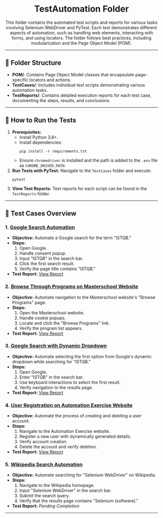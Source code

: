 <h1 align="center">TestAutomation Folder</h1>

<p align="center">This folder contains the automated test scripts and reports for various tasks involving Selenium WebDriver and PyTest. Each test demonstrates different aspects of automation, such as handling web elements, interacting with forms, and using locators. The folder follows best practices, including modularization and the Page Object Model (POM).</p>

<hr>

<h2>📂 Folder Structure</h2>

<ul>
    <li><strong>POM/</strong>: Contains Page Object Model classes that encapsulate page-specific locators and actions.</li>
    <li><strong>TestCases/</strong>: Includes individual test scripts demonstrating various automation tasks.</li>
    <li><strong>TestReports/</strong>: Contains detailed execution reports for each test case, documenting the steps, results, and conclusions.</li>
</ul>

<hr>

<h2>🚀 How to Run the Tests</h2>

<ol>
    <li>
        <strong>Prerequisites:</strong>
        <ul>
            <li>Install Python 3.8+.</li>
            <li>Install dependencies:
                <pre><code>pip install -r requirements.txt</code></pre>
            </li>
            <li>Ensure <code>chromedriver</code> is installed and the path is added to the <code>.env</code> file as <code>CHROME_DRIVER_PATH</code>.</li>
        </ul>
    </li>
    <li>
        <strong>Run Tests with PyTest:</strong>  
        Navigate to the <code>TestCases</code> folder and execute:
        <pre><code>pytest</code></pre>
    </li>
    <li>
        <strong>View Test Reports:</strong>  
        Test reports for each script can be found in the <code>TestReports</code> folder.
    </li>
</ol>

<hr>

<h2>📜 Test Cases Overview</h2>

<h3>1. <a href="./TestCases/pytest_example_test.py">Google Search Automation</a></h3>
<ul>
    <li><strong>Objective:</strong> Automate a Google search for the term "ISTQB."</li>
    <li><strong>Steps:</strong>
        <ol>
            <li>Open Google.</li>
            <li>Handle consent popup.</li>
            <li>Input "ISTQB" in the search bar.</li>
            <li>Click the first search result.</li>
            <li>Verify the page title contains "ISTQB."</li>
        </ol>
    </li>
    <li><strong>Test Report:</strong> <a href="./TestReports/pytest_report.md">View Report</a></li>
</ul>

<h3>2. <a href="./TestCases/test_automation.py">Browse Through Programs on Masterschool Website</a></h3>
<ul>
    <li><strong>Objective:</strong> Automate navigation to the Masterschool website's "Browse Programs" page.</li>
    <li><strong>Steps:</strong>
        <ol>
            <li>Open the Masterschool website.</li>
            <li>Handle cookie popups.</li>
            <li>Locate and click the "Browse Programs" link.</li>
            <li>Verify the program list appears.</li>
        </ol>
    </li>
    <li><strong>Test Report:</strong> <a href="./TestReports/TestReport_browse_trough_programms.md">View Report</a></li>
</ul>

<h3>3. <a href="./TestCases/test_google_dynamic_dropdown.py">Google Search with Dynamic Dropdown</a></h3>
<ul>
    <li><strong>Objective:</strong> Automate selecting the first option from Google's dynamic dropdown while searching for "ISTQB."</li>
    <li><strong>Steps:</strong>
        <ol>
            <li>Open Google.</li>
            <li>Enter "ISTQB" in the search bar.</li>
            <li>Use keyboard interactions to select the first result.</li>
            <li>Verify navigation to the results page.</li>
        </ol>
    </li>
    <li><strong>Test Report:</strong> <a href="./TestReports/TestReport_Google_searchautomation.md">View Report</a></li>
</ul>

<h3>4. <a href="./TestCases/test_register_user.py">User Registration on Automation Exercise Website</a></h3>
<ul>
    <li><strong>Objective:</strong> Automate the process of creating and deleting a user account.</li>
    <li><strong>Steps:</strong>
        <ol>
            <li>Navigate to the Automation Exercise website.</li>
            <li>Register a new user with dynamically generated details.</li>
            <li>Verify account creation.</li>
            <li>Delete the account and verify deletion.</li>
        </ol>
    </li>
    <li><strong>Test Report:</strong> <a href="./TestReports/TestReport_User_Register.md">View Report</a></li>
</ul>

<h3>5. <a href="./TestCases/test_wikipedia_search.py">Wikipedia Search Automation</a></h3>
<ul>
    <li><strong>Objective:</strong> Automate searching for "Selenium WebDriver" on Wikipedia.</li>
    <li><strong>Steps:</strong>
        <ol>
            <li>Navigate to the Wikipedia homepage.</li>
            <li>Input "Selenium WebDriver" in the search bar.</li>
            <li>Submit the search query.</li>
            <li>Verify that the results page contains "Selenium (software)."</li>
        </ol>
    </li>
    <li><strong>Test Report:</strong> <i>Pending Completion</i></li>
</ul>

<hr>
